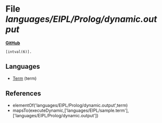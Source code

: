 # File _languages/EIPL/Prolog/dynamic.output_
**[GitHub](https://github.com/softlang/yas/blob/master/languages/EIPL/Prolog/dynamic.output)**
```
[intval(6)].
```

## Languages
* [Term](../languages/Term.md) (term)

## References
* elementOf('languages/EIPL/Prolog/dynamic.output',term)
* mapsTo(executeDynamic,['languages/EIPL/sample.term'],['languages/EIPL/Prolog/dynamic.output'])
